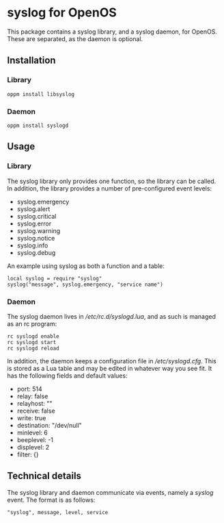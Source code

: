 # syslog for OpenOS

This package contains a syslog library, and a syslog daemon, for OpenOS. These are separated, as the daemon is optional.

## Installation

### Library

```
oppm install libsyslog
```

### Daemon

```
oppm install syslogd
```

## Usage

### Library

The syslog library only provides one function, so the library can be called. In addition, the library provides a number of pre-configured event levels:

 - syslog.emergency 
 - syslog.alert 
 - syslog.critical 
 - syslog.error 
 - syslog.warning 
 - syslog.notice 
 - syslog.info 
 - syslog.debug 

An example using syslog as both a function and a table:

```
local syslog = require "syslog"
syslog("message", syslog.emergency, "service name")
```

### Daemon

The syslog daemon lives in */etc/rc.d/syslogd.lua*, and as such is managed as an rc program:

```
rc syslogd enable
rc syslogd start
rc syslogd reload
```

In addition, the daemon keeps a configuration file in */etc/syslogd.cfg*. This is stored as a Lua table and may be edited in whatever way you see fit. It has the following fields and default values:

 - port: 514
 - relay: false
 - relayhost: ""
 - receive: false
 - write: true
 - destination: "/dev/null"
 - minlevel: 6
 - beeplevel: -1
 - displevel: 2
 - filter: {}

## Technical details

The syslog library and daemon communicate via events, namely a *syslog* event. The format is as follows:

```
"syslog", message, level, service
```
